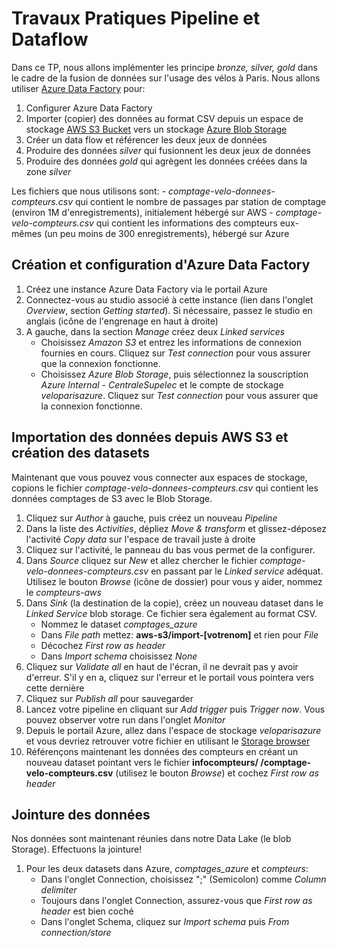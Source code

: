 # Travaux Pratiques Pipeline et Dataflow
Dans ce TP, nous allons implémenter les principe *bronze, silver, gold* dans le cadre de la fusion de données sur l'usage des vélos à Paris. Nous allons utiliser [Azure Data Factory](https://docs.microsoft.com/fr-fr/azure/data-factory/introduction) pour:

1. Configurer Azure Data Factory
2. Importer (copier) des données au format CSV depuis un espace de stockage [AWS S3 Bucket](https://docs.aws.amazon.com/AmazonS3/latest/userguide/UsingBucket.html) vers un stockage [Azure Blob Storage](https://azure.microsoft.com/en-us/services/storage/blobs/#documentation)
3. Créer un data flow et référencer les deux jeux de données
4. Produire des données *silver* qui fusionnent les deux jeux de données
5. Produire des données *gold* qui agrègent les données créées dans la zone *silver*

Les fichiers que nous utilisons sont:
    - *comptage-velo-donnees-compteurs.csv* qui contient le nombre de passages par station de comptage (environ 1M d'enregistrements), initialement hébergé sur AWS
    - *comptage-velo-compteurs.csv* qui contient les informations des compteurs eux-mêmes (un peu moins de 300 enregistrements), hébergé sur Azure

## Création et configuration d'Azure Data Factory
1. Créez une instance Azure Data Factory via le portail Azure
2. Connectez-vous au studio associé à cette instance (lien dans l'onglet *Overview*, section *Getting started*). Si nécessaire, passez le studio en anglais (icône de l'engrenage en haut à droite)
3. A gauche, dans la section *Manage* créez deux *Linked services*
    - Choisissez *Amazon S3* et entrez les informations de connexion fournies en cours. Cliquez sur *Test connection* pour vous assurer que la connexion fonctionne.
    - Choisissez *Azure Blob Storage*, puis sélectionnez la souscription *Azure Internal - CentraleSupelec* et le compte de stockage *veloparisazure*. Cliquez sur *Test connection* pour vous assurer que la connexion fonctionne.

## Importation des données depuis AWS S3 et création des datasets
Maintenant que vous pouvez vous connecter aux espaces de stockage, copions le fichier *comptage-velo-donnees-compteurs.csv* qui contient les données comptages de S3 avec le Blob Storage.
1. Cliquez sur *Author* à gauche, puis créez un nouveau *Pipeline*
2. Dans la liste des *Activities*, dépliez *Move & transform* et glissez-déposez l'activité *Copy data* sur l'espace de travail juste à droite
3. Cliquez sur l'activité, le panneau du bas vous permet de la configurer.
4. Dans *Source* cliquez sur *New* et allez chercher le fichier *comptage-velo-donnees-compteurs.csv* en passant par le *Linked service* adéquat. Utilisez le bouton *Browse* (icône de dossier) pour vous y aider, nommez le *compteurs-aws*
5. Dans *Sink* (la destination de la copie), créez un nouveau dataset dans le *Linked Service* blob storage. Ce fichier sera également au format CSV.
    - Nommez le dataset *comptages_azure*
    - Dans *File path* mettez: **aws-s3/import-[votrenom]** et rien pour *File*
    - Décochez *First row as header*
    - Dans *Import schema* choisissez *None*
6. Cliquez sur *Validate all* en haut de l'écran, il ne devrait pas y avoir d'erreur. S'il y en a, cliquez sur l'erreur et le portail vous pointera vers cette dernière
7. Cliquez sur *Publish all* pour sauvegarder
8. Lancez votre pipeline en cliquant sur *Add trigger* puis *Trigger now*. Vous pouvez observer votre run dans l'onglet *Monitor*
9. Depuis le portail Azure, allez dans l'espace de stockage *veloparisazure* et vous devriez retrouver votre fichier en utilisant le [Storage browser](https://ms.portal.azure.com/#@microsoft.onmicrosoft.com/resource/subscriptions/43515dcd-cf02-45fd-bc30-f2c80dccc7dc/resourcegroups/datatransformation-rg/providers/Microsoft.Storage/storageAccounts/veloparisazure/storagebrowser)
10. Référençons maintenant les données des compteurs en créant un nouveau dataset pointant vers le fichier **infocompteurs/ /comptage-velo-compteurs.csv** (utilisez le bouton *Browse*) et cochez *First row as header*

## Jointure des données
Nos données sont maintenant réunies dans notre Data Lake (le blob Storage). Effectuons la jointure!
1. Pour les deux datasets dans Azure, *comptages_azure* et *compteurs*:
    - Dans l'onglet Connection, choisissez ";" (Semicolon) comme *Column delimiter*
    - Toujours dans l'onglet Connection, assurez-vous que *First row as header* est bien coché
    - Dans l'onglet Schema, cliquez sur *Import schema* puis *From connection/store*
